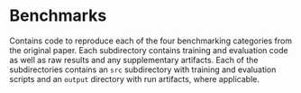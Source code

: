 # Benchmarks
Contains code to reproduce each of the four benchmarking categories from the original paper. Each subdirectory contains training and evaluation code as well as raw results and any supplementary artifacts. Each of the subdirectories contains an `src` subdirectory with training and evaluation scripts and an `output` directory with run artifacts, where applicable.

